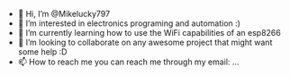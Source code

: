 - 👋 Hi, I’m @Mikelucky797
- 👀 I’m interested in electronics programing and automation :)
- 🌱 I’m currently learning how to use the WiFi capabilities of an esp8266
- 💞️ I’m looking to collaborate on any awesome project that might want some help :D
- 📫 How to reach me you can reach me through my email: ...

